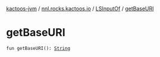 [kactoos-jvm](../../index.md) / [nnl.rocks.kactoos.io](../index.md) / [LSInputOf](index.md) / [getBaseURI](./get-base-u-r-i.md)

# getBaseURI

`fun getBaseURI(): `[`String`](https://kotlinlang.org/api/latest/jvm/stdlib/kotlin/-string/index.html)
